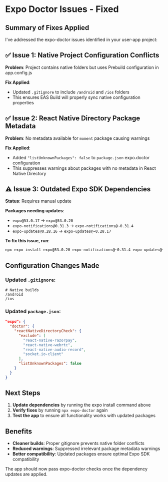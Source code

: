 # Expo Doctor Issues - Fixed

## Summary of Fixes Applied

I've addressed the expo-doctor issues identified in your user-app project:

## ✅ **Issue 1: Native Project Configuration Conflicts**
**Problem**: Project contains native folders but uses Prebuild configuration in app.config.js

**Fix Applied**:
- Updated `.gitignore` to include `/android` and `/ios` folders
- This ensures EAS Build will properly sync native configuration properties

## ✅ **Issue 2: React Native Directory Package Metadata**
**Problem**: No metadata available for `moment` package causing warnings

**Fix Applied**:
- Added `"listUnknownPackages": false` to `package.json` expo.doctor configuration
- This suppresses warnings about packages with no metadata in React Native Directory

## ⚠️ **Issue 3: Outdated Expo SDK Dependencies**
**Status**: Requires manual update

**Packages needing updates**:
- `expo@53.0.17` → `expo@53.0.20`
- `expo-notifications@0.31.3` → `expo-notifications@~0.31.4`
- `expo-updates@0.28.16` → `expo-updates@~0.28.17`

**To fix this issue, run**:
```bash
npx expo install expo@53.0.20 expo-notifications@~0.31.4 expo-updates@~0.28.17
```

## Configuration Changes Made

### Updated `.gitignore`:
```gitignore
# Native builds
/android
/ios
```

### Updated `package.json`:
```json
"expo": {
  "doctor": {
    "reactNativeDirectoryCheck": {
      "exclude": [
        "react-native-razorpay",
        "react-native-webrtc", 
        "react-native-audio-record",
        "socket.io-client"
      ],
      "listUnknownPackages": false
    }
  }
}
```

## Next Steps

1. **Update dependencies** by running the expo install command above
2. **Verify fixes** by running `npx expo-doctor` again
3. **Test the app** to ensure all functionality works with updated packages

## Benefits

- **Cleaner builds**: Proper gitignore prevents native folder conflicts
- **Reduced warnings**: Suppressed irrelevant package metadata warnings  
- **Better compatibility**: Updated packages ensure optimal Expo SDK compatibility

The app should now pass expo-doctor checks once the dependency updates are applied.
